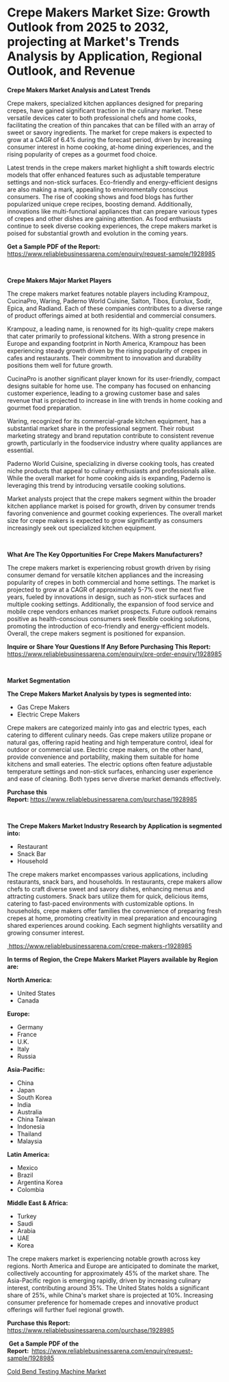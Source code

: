 <p><h1>Crepe Makers Market Size: Growth Outlook from 2025 to 2032, projecting at Market's Trends Analysis by Application, Regional Outlook, and Revenue</h1></p><p><strong>Crepe Makers Market Analysis and Latest Trends</strong></p>
<p><p>Crepe makers, specialized kitchen appliances designed for preparing crepes, have gained significant traction in the culinary market. These versatile devices cater to both professional chefs and home cooks, facilitating the creation of thin pancakes that can be filled with an array of sweet or savory ingredients. The market for crepe makers is expected to grow at a CAGR of 6.4% during the forecast period, driven by increasing consumer interest in home cooking, at-home dining experiences, and the rising popularity of crepes as a gourmet food choice.</p><p>Latest trends in the crepe makers market highlight a shift towards electric models that offer enhanced features such as adjustable temperature settings and non-stick surfaces. Eco-friendly and energy-efficient designs are also making a mark, appealing to environmentally conscious consumers. The rise of cooking shows and food blogs has further popularized unique crepe recipes, boosting demand. Additionally, innovations like multi-functional appliances that can prepare various types of crepes and other dishes are gaining attention. As food enthusiasts continue to seek diverse cooking experiences, the crepe makers market is poised for substantial growth and evolution in the coming years.</p></p>
<p><strong>Get a Sample PDF of the Report:&nbsp;</strong> <a href="https://www.reliablebusinessarena.com/enquiry/request-sample/1928985?utm_campaign=2258&utm_medium=2&utm_source=Github&utm_content=ia&utm_term=17022025&utm_id=crepe-makers">https://www.reliablebusinessarena.com/enquiry/request-sample/1928985</a></p>
<p>&nbsp;</p>
<p><strong>Crepe Makers Major Market Players</strong></p>
<p><p>The crepe makers market features notable players including Krampouz, CucinaPro, Waring, Paderno World Cuisine, Salton, Tibos, Eurolux, Sodir, Epica, and Radiand. Each of these companies contributes to a diverse range of product offerings aimed at both residential and commercial consumers.</p><p>Krampouz, a leading name, is renowned for its high-quality crepe makers that cater primarily to professional kitchens. With a strong presence in Europe and expanding footprint in North America, Krampouz has been experiencing steady growth driven by the rising popularity of crepes in cafes and restaurants. Their commitment to innovation and durability positions them well for future growth.</p><p>CucinaPro is another significant player known for its user-friendly, compact designs suitable for home use. The company has focused on enhancing customer experience, leading to a growing customer base and sales revenue that is projected to increase in line with trends in home cooking and gourmet food preparation.</p><p>Waring, recognized for its commercial-grade kitchen equipment, has a substantial market share in the professional segment. Their robust marketing strategy and brand reputation contribute to consistent revenue growth, particularly in the foodservice industry where quality appliances are essential.</p><p>Paderno World Cuisine, specializing in diverse cooking tools, has created niche products that appeal to culinary enthusiasts and professionals alike. While the overall market for home cooking aids is expanding, Paderno is leveraging this trend by introducing versatile cooking solutions.</p><p>Market analysts project that the crepe makers segment within the broader kitchen appliance market is poised for growth, driven by consumer trends favoring convenience and gourmet cooking experiences. The overall market size for crepe makers is expected to grow significantly as consumers increasingly seek out specialized kitchen equipment.</p></p>
<p>&nbsp;</p>
<p><strong>What Are The Key Opportunities For Crepe Makers Manufacturers?</strong></p>
<p><p>The crepe makers market is experiencing robust growth driven by rising consumer demand for versatile kitchen appliances and the increasing popularity of crepes in both commercial and home settings. The market is projected to grow at a CAGR of approximately 5-7% over the next five years, fueled by innovations in design, such as non-stick surfaces and multiple cooking settings. Additionally, the expansion of food service and mobile crepe vendors enhances market prospects. Future outlook remains positive as health-conscious consumers seek flexible cooking solutions, promoting the introduction of eco-friendly and energy-efficient models. Overall, the crepe makers segment is positioned for expansion.</p></p>
<p><strong>Inquire or Share Your Questions If Any Before Purchasing This Report:</strong> <a href="https://www.reliablebusinessarena.com/enquiry/pre-order-enquiry/1928985?utm_campaign=2258&utm_medium=2&utm_source=Github&utm_content=ia&utm_term=17022025&utm_id=crepe-makers">https://www.reliablebusinessarena.com/enquiry/pre-order-enquiry/1928985</a></p>
<p>&nbsp;</p>
<p><strong>Market Segmentation</strong></p>
<p><strong>The Crepe Makers Market Analysis by types is segmented into:</strong></p>
<p><ul><li>Gas Crepe Makers</li><li>Electric Crepe Makers</li></ul></p>
<p><p>Crepe makers are categorized mainly into gas and electric types, each catering to different culinary needs. Gas crepe makers utilize propane or natural gas, offering rapid heating and high temperature control, ideal for outdoor or commercial use. Electric crepe makers, on the other hand, provide convenience and portability, making them suitable for home kitchens and small eateries. The electric options often feature adjustable temperature settings and non-stick surfaces, enhancing user experience and ease of cleaning. Both types serve diverse market demands effectively.</p></p>
<p><strong>Purchase this Report:&nbsp;</strong><a href="https://www.reliablebusinessarena.com/purchase/1928985?utm_campaign=2258&utm_medium=2&utm_source=Github&utm_content=ia&utm_term=17022025&utm_id=crepe-makers">https://www.reliablebusinessarena.com/purchase/1928985</a></p>
<p>&nbsp;</p>
<p><strong>The Crepe Makers Market Industry Research by Application is segmented into:</strong></p>
<p><ul><li>Restaurant</li><li>Snack Bar</li><li>Household</li></ul></p>
<p><p>The crepe makers market encompasses various applications, including restaurants, snack bars, and households. In restaurants, crepe makers allow chefs to craft diverse sweet and savory dishes, enhancing menus and attracting customers. Snack bars utilize them for quick, delicious items, catering to fast-paced environments with customizable options. In households, crepe makers offer families the convenience of preparing fresh crepes at home, promoting creativity in meal preparation and encouraging shared experiences around cooking. Each segment highlights versatility and growing consumer interest.</p></p>
<p><a href="https://www.reliablebusinessarena.com/crepe-makers-r1928985?utm_campaign=2258&utm_medium=2&utm_source=Github&utm_content=ia&utm_term=17022025&utm_id=crepe-makers">&nbsp;https://www.reliablebusinessarena.com/crepe-makers-r1928985</a></p>
<p><strong>In terms of Region, the Crepe Makers Market Players available by Region are:</strong></p>
<p>
    <p> <strong> North America: </strong>
        <ul>
            <li>United States</li>
            <li>Canada</li>
        </ul>
        </p> 
    <p> <strong> Europe: </strong>
        <ul>
            <li>Germany</li>
            <li>France</li>
            <li>U.K.</li>
            <li>Italy</li>
            <li>Russia</li>
        </ul>
        </p> 
    <p> <strong> Asia-Pacific: </strong>
        <ul>
            <li>China</li>
            <li>Japan</li>
            <li>South Korea</li>
            <li>India</li>
            <li>Australia</li>
            <li>China Taiwan</li>
            <li>Indonesia</li>
            <li>Thailand</li>
            <li>Malaysia</li>
        </ul>
        </p> 
    <p> <strong> Latin America: </strong>
        <ul>
            <li>Mexico</li>
            <li>Brazil</li>
            <li>Argentina Korea</li>
            <li>Colombia</li>
        </ul>
        </p> 
    <p> <strong> Middle East & Africa: </strong>
        <ul>
            <li>Turkey</li>
            <li>Saudi</li>
            <li>Arabia</li>
            <li>UAE</li>
            <li>Korea</li>
        </ul>
    </p>
    </p>
<p><p>The crepe makers market is experiencing notable growth across key regions. North America and Europe are anticipated to dominate the market, collectively accounting for approximately 45% of the market share. The Asia-Pacific region is emerging rapidly, driven by increasing culinary interest, contributing around 35%. The United States holds a significant share of 25%, while China's market share is projected at 10%. Increasing consumer preference for homemade crepes and innovative product offerings will further fuel regional growth.</p></p>
<p><strong>Purchase this Report: </strong><a href="https://www.reliablebusinessarena.com/purchase/1928985?utm_campaign=2258&utm_medium=2&utm_source=Github&utm_content=ia&utm_term=17022025&utm_id=crepe-makers">https://www.reliablebusinessarena.com/purchase/1928985</a></p>
<p>&nbsp;<strong>Get a Sample PDF of the Report:&nbsp;&nbsp;</strong><a href="https://www.reliablebusinessarena.com/enquiry/request-sample/1928985?utm_campaign=2258&utm_medium=2&utm_source=Github&utm_content=ia&utm_term=17022025&utm_id=crepe-makers">https://www.reliablebusinessarena.com/enquiry/request-sample/1928985</a></p>
<p><strong></strong></p>
<p><p><a href="https://github.com/ilonaenterline65/Market-Research-Report-List-1/blob/main/cold-bend-testing-machine-market.md?utm_campaign=2258&utm_medium=2&utm_source=Github&utm_content=ia&utm_term=17022025&utm_id=crepe-makers">Cold Bend Testing Machine Market</a></p></p>